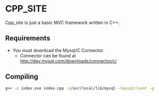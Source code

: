 # CPP_SITE
Cpp_site is just a basic MVC framework written in C++.

## Requirements
* You must download the Mysql/C Connector.
    * Connector can be found at http://dev.mysql.com/downloads/connector/c/

## Compiling
```bash
g++ -o index.exe index.cpp -L/usr/local/lib/mysql -lmysqlclient -g
```

